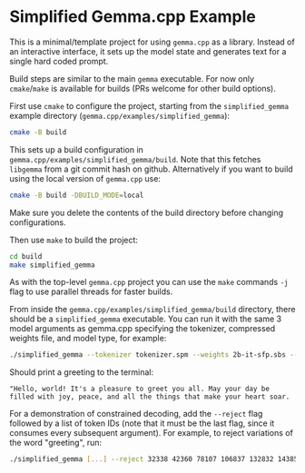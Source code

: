 # Simplified Gemma.cpp Example

This is a minimal/template project for using `gemma.cpp` as a library. Instead
of an interactive interface, it sets up the model state and generates text for a
single hard coded prompt.

Build steps are similar to the main `gemma` executable. For now only
`cmake`/`make` is available for builds (PRs welcome for other build options).

First use `cmake` to configure the project, starting from the `simplified_gemma`
example directory (`gemma.cpp/examples/simplified_gemma`):

```sh
cmake -B build
```

This sets up a build configuration in `gemma.cpp/examples/simplified_gemma/build`.
Note that this fetches `libgemma` from a git commit hash on github.
Alternatively if you want to build using the local version of `gemma.cpp` use:

```sh
cmake -B build -DBUILD_MODE=local
```

Make sure you delete the contents of the build directory before changing
configurations.

Then use `make` to build the project:

```sh
cd build
make simplified_gemma
```

As with the top-level `gemma.cpp` project you can use the `make` commands `-j`
flag to use parallel threads for faster builds.

From inside the `gemma.cpp/examples/simplified_gemma/build` directory, there should
be a `simplified_gemma` executable. You can run it with the same 3 model arguments as
gemma.cpp specifying the tokenizer, compressed weights file, and model type, for
example:

```sh
./simplified_gemma --tokenizer tokenizer.spm --weights 2b-it-sfp.sbs --model 2b-it
```

Should print a greeting to the terminal:

```
"Hello, world! It's a pleasure to greet you all. May your day be filled with joy, peace, and all the things that make your heart soar.
```

For a demonstration of constrained decoding, add the `--reject` flag followed by
a list of token IDs (note that it must be the last flag, since it consumes every
subsequent argument). For example, to reject variations of the word "greeting",
run:

```sh
./simplified_gemma [...] --reject 32338 42360 78107 106837 132832 143859 154230 190205
```
